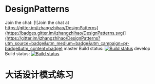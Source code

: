 # DesignPatterns

Join the chat:
[![Join the chat at https://gitter.im/izhangzhihao/DesignPatterns](https://badges.gitter.im/izhangzhihao/DesignPatterns.svg)](https://gitter.im/izhangzhihao/DesignPatterns?utm_source=badge&utm_medium=badge&utm_campaign=pr-badge&utm_content=badge)
master Build status:
[![Build status](https://ci.appveyor.com/api/projects/status/29fhvsxvv65fuag5/branch/master?svg=true)](https://ci.appveyor.com/project/izhangzhihao/designpatterns/branch/master)
develop Build status:
[![Build status](https://ci.appveyor.com/api/projects/status/29fhvsxvv65fuag5/branch/develop?svg=true)](https://ci.appveyor.com/project/izhangzhihao/designpatterns/branch/develop)

# 大话设计模式练习
